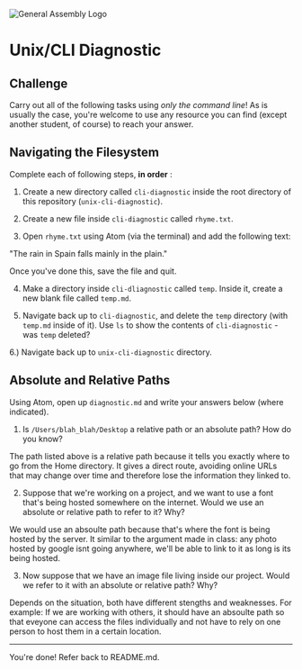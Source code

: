 ![General Assembly Logo](http://i.imgur.com/ke8USTq.png)

# Unix/CLI Diagnostic

## Challenge

Carry out all of the following tasks using _only the command line_! As is
usually the case, you're welcome to use any resource you can find (except
another student, of course) to reach your answer.

## Navigating the Filesystem

Complete each of following steps, **in order** :

1. Create a new directory called `cli-diagnostic` inside the root directory of
this repository (`unix-cli-diagnostic`).

2. Create a new file inside `cli-diagnostic` called `rhyme.txt`.

3. Open `rhyme.txt` using Atom (via the terminal) and add the following text:

 "The rain in Spain falls mainly in the plain."

 Once you've done this, save the file and quit.

4. Make a directory inside `cli-dliagnostic` called `temp`. Inside it, create a new blank file called `temp.md`.

5. Navigate back up to `cli-diagnostic`, and delete the `temp` directory (with `temp.md` inside of it). Use `ls` to show the contents of `cli-diagnostic` - was `temp` deleted?

6.) Navigate back up to `unix-cli-diagnostic` directory.

## Absolute and Relative Paths

Using Atom, open up `diagnostic.md` and write your answers below (where indicated).

1. Is `/Users/blah_blah/Desktop` a relative path or an absolute path? How do you know?

 <!-- Answer Starts Here -->
The path listed above is a relative path because it tells you exactly where to go from the Home directory. It gives a direct route, avoiding online URLs that may change over time and therefore lose the information they linked to.



 <!-- Answer Ends Here -->

2. Suppose that we're working on a project, and we want to use a font that's being hosted somewhere on the internet. Would we use an absolute or relative path to refer to it? Why?

 <!-- Answer Starts Here -->
We would use an absoulte path because that's where the font is being hosted by the server. It similar to the argument made in class: any photo hosted by google isnt going anywhere, we'll be able to link to it as long is its being hosted.
 <!-- Answer Ends Here -->

3. Now suppose that we have an image file living inside our project. Would we refer to it with an absolute or relative path? Why?

 <!-- Answer Starts Here -->
Depends on the situation, both have different stengths and weaknesses. For example: If we are working with others, it should have an absoulte path so that eveyone can access the files individually and not have to rely on one person to host them in a certain location. 
 <!-- Answer Ends Here -->

<hr>

You're done! Refer back to README.md.
